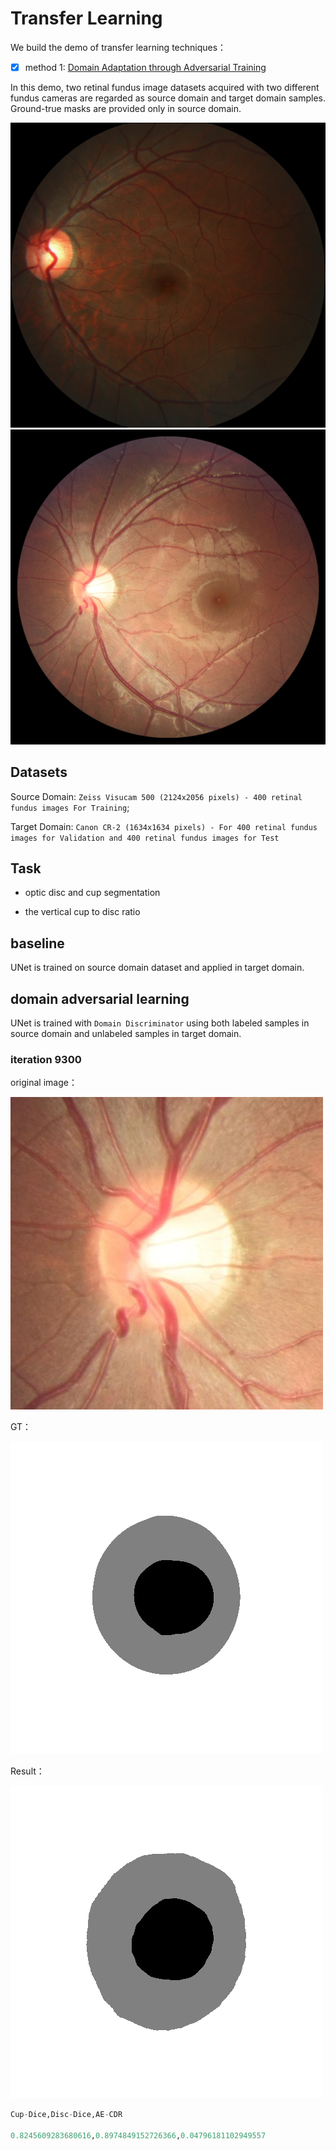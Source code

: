 # Transfer Learning 

We build the demo of transfer learning techniques：

- [x] method 1: [Domain Adaptation through Adversarial Training](https://arxiv.org/pdf/1910.07638.pdf)

In this demo, two retinal fundus image datasets acquired with two different fundus cameras are regarded as source domain and target domain samples. Ground-true masks are provided only in source domain.

![img](./images/g0001.jpg)
![img](./images/V0001.jpg)

## Datasets

Source Domain: `Zeiss Visucam 500 (2124x2056 pixels) - 400 retinal fundus images For Training`;

Target Domain: `Canon CR-2 (1634x1634 pixels) - For 400 retinal fundus images for Validation and 400 retinal fundus images for Test`


## Task

- optic disc and cup segmentation

- the vertical cup to disc ratio


## baseline

UNet is trained on source domain dataset and applied in target domain.

## domain adversarial learning

UNet is trained with `Domain Discriminator` using both labeled samples in source domain and unlabeled samples in target domain. 

### iteration 9300

original image：

![img](./images/V0001_500.jpg)

GT：

![img](./images/V0001_GT.bmp)

Result：

![img](./images/iteration9300/V0001.bmp)


```python
Cup-Dice,Disc-Dice,AE-CDR

0.8245609283680616,0.8974849152726366,0.04796181102949557
```